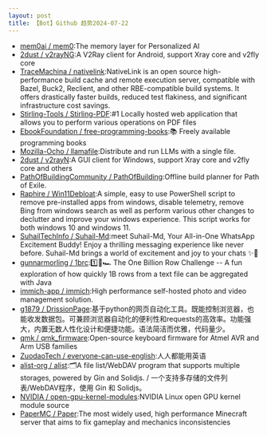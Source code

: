 ```yaml
---
layout: post
title: 【Bot】Github 趋势2024-07-22
---
```


* [mem0ai / mem0](https://github.com/mem0ai/mem0):The memory layer for Personalized AI
* [2dust / v2rayNG](https://github.com/2dust/v2rayNG):A V2Ray client for Android, support Xray core and v2fly core
* [TraceMachina / nativelink](https://github.com/TraceMachina/nativelink):NativeLink is an open source high-performance build cache and remote execution server, compatible with Bazel, Buck2, Reclient, and other RBE-compatible build systems. It offers drastically faster builds, reduced test flakiness, and significant infrastructure cost savings.
* [Stirling-Tools / Stirling-PDF](https://github.com/Stirling-Tools/Stirling-PDF):#1 Locally hosted web application that allows you to perform various operations on PDF files
* [EbookFoundation / free-programming-books](https://github.com/EbookFoundation/free-programming-books):📚 Freely available programming books
* [Mozilla-Ocho / llamafile](https://github.com/Mozilla-Ocho/llamafile):Distribute and run LLMs with a single file.
* [2dust / v2rayN](https://github.com/2dust/v2rayN):A GUI client for Windows, support Xray core and v2fly core and others
* [PathOfBuildingCommunity / PathOfBuilding](https://github.com/PathOfBuildingCommunity/PathOfBuilding):Offline build planner for Path of Exile.
* [Raphire / Win11Debloat](https://github.com/Raphire/Win11Debloat):A simple, easy to use PowerShell script to remove pre-installed apps from windows, disable telemetry, remove Bing from windows search as well as perform various other changes to declutter and improve your windows experience. This script works for both windows 10 and windows 11.
* [SuhailTechInfo / Suhail-Md](https://github.com/SuhailTechInfo/Suhail-Md):meet Suhail-Md, Your All-in-One WhatsApp Excitement Buddy! Enjoy a thrilling messaging experience like never before. Suhail-Md brings a world of excitement and joy to your chats ✨🤖
* [gunnarmorling / 1brc](https://github.com/gunnarmorling/1brc):1️⃣🐝🏎️ The One Billion Row Challenge -- A fun exploration of how quickly 1B rows from a text file can be aggregated with Java
* [immich-app / immich](https://github.com/immich-app/immich):High performance self-hosted photo and video management solution.
* [g1879 / DrissionPage](https://github.com/g1879/DrissionPage):基于python的网页自动化工具。既能控制浏览器，也能收发数据包。可兼顾浏览器自动化的便利性和requests的高效率。功能强大，内置无数人性化设计和便捷功能。语法简洁而优雅，代码量少。
* [qmk / qmk_firmware](https://github.com/qmk/qmk_firmware):Open-source keyboard firmware for Atmel AVR and Arm USB families
* [ZuodaoTech / everyone-can-use-english](https://github.com/ZuodaoTech/everyone-can-use-english):人人都能用英语
* [alist-org / alist](https://github.com/alist-org/alist):🗂️A file list/WebDAV program that supports multiple storages, powered by Gin and Solidjs. / 一个支持多存储的文件列表/WebDAV程序，使用 Gin 和 Solidjs。
* [NVIDIA / open-gpu-kernel-modules](https://github.com/NVIDIA/open-gpu-kernel-modules):NVIDIA Linux open GPU kernel module source
* [PaperMC / Paper](https://github.com/PaperMC/Paper):The most widely used, high performance Minecraft server that aims to fix gameplay and mechanics inconsistencies
